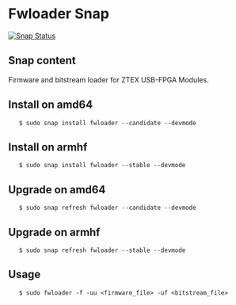 # Fwloader Snap

[![Snap Status](https://build.snapcraft.io/badge/medols/fwloader.svg)](https://build.snapcraft.io/user/medols/fwloader)

## Snap content

Firmware and bitstream loader for ZTEX USB-FPGA Modules.

## Install on amd64

```shell
   $ sudo snap install fwloader --candidate --devmode
```

## Install on armhf

```shell
   $ sudo snap install fwloader --stable --devmode
```

## Upgrade on amd64

```shell
   $ sudo snap refresh fwloader --candidate --devmode
```

## Upgrade on armhf

```shell
   $ sudo snap refresh fwloader --stable --devmode
```

## Usage

```shell
   $ sudo fwloader -f -uu <firmware_file> -uf <bitstream_file>
```

